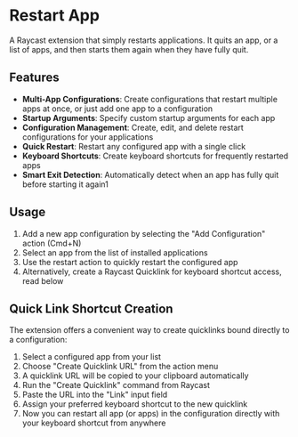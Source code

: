# Restart App

A Raycast extension that simply restarts applications. It quits an app, or a list of apps, and then starts them again when they have fully quit.

## Features

- **Multi-App Configurations**: Create configurations that restart multiple apps at once, or just add one app to a configuration
- **Startup Arguments**: Specify custom startup arguments for each app
- **Configuration Management**: Create, edit, and delete restart configurations for your applications
- **Quick Restart**: Restart any configured app with a single click
- **Keyboard Shortcuts**: Create keyboard shortcuts for frequently restarted apps
- **Smart Exit Detection**: Automatically detect when an app has fully quit before starting it again1

## Usage

1. Add a new app configuration by selecting the "Add Configuration" action (Cmd+N)
2. Select an app from the list of installed applications
3. Use the restart action to quickly restart the configured app
4. Alternatively, create a Raycast Quicklink for keyboard shortcut access, read below

## Quick Link Shortcut Creation

The extension offers a convenient way to create quicklinks bound directly to a configuration:

1. Select a configured app from your list
2. Choose "Create Quicklink URL" from the action menu
3. A quicklink URL will be copied to your clipboard automatically
4. Run the "Create Quicklink" command from Raycast
5. Paste the URL into the "Link" input field
6. Assign your preferred keyboard shortcut to the new quicklink
7. Now you can restart all app (or apps) in the configuration directly with your keyboard shortcut from anywhere